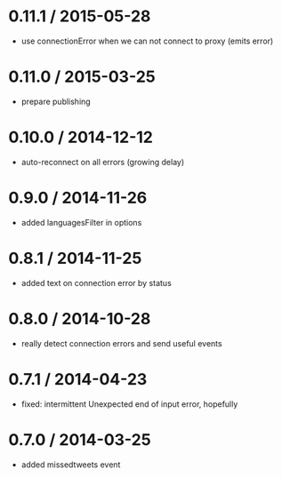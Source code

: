 0.11.1 / 2015-05-28
==================
* use connectionError when we can not connect to proxy (emits error)

0.11.0 / 2015-03-25
==================
* prepare publishing

0.10.0 / 2014-12-12
==================
* auto-reconnect on all errors (growing delay)

0.9.0 / 2014-11-26
==================
* added languagesFilter in options

0.8.1 / 2014-11-25
==================
* added text on connection error by status

0.8.0 / 2014-10-28
==================
* really detect connection errors and send useful events

0.7.1 / 2014-04-23
==================
* fixed: intermittent Unexpected end of input error, hopefully

0.7.0 / 2014-03-25
==================
* added missedtweets event